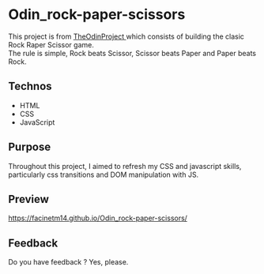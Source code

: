 # Odin_rock-paper-scissors
This project is from <a href="https://www.theodinproject.com/"> TheOdinProject </a> which consists of building the clasic Rock Raper Scissor game.<br/>
The rule is simple, Rock beats Scissor, Scissor beats Paper and Paper beats Rock.

## Technos
<ul>
  <li>HTML</li>
  <li>CSS</li>
  <li>JavaScript</li>
</ul>

## Purpose
Throughout this project, I aimed to refresh my CSS and javascript skills, particularly css transitions and DOM manipulation with JS.

## Preview
https://facinetm14.github.io/Odin_rock-paper-scissors/

## Feedback
Do you have feedback ? Yes, please.
